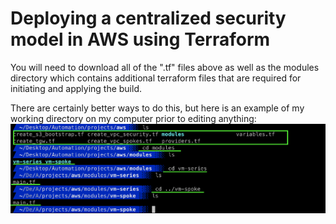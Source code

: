 # Deploying a centralized security model in AWS using Terraform

You will need to download all of the ".tf" files above as well as the modules directory which contains additional terraform files that are required for initiating and applying the build.

There are certainly better ways to do this, but here is an example of my working directory on my computer prior to editing anything:
![](images/directory.png)


